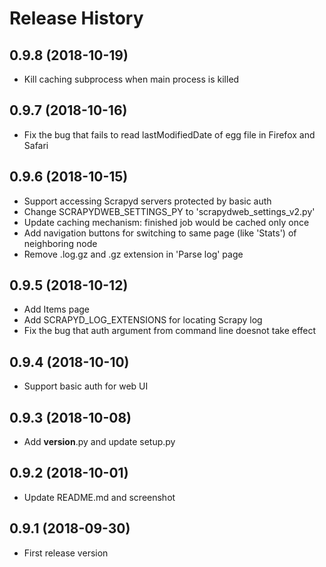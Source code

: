 Release History
===============
0.9.8 (2018-10-19)
------------------
- Kill caching subprocess when main process is killed

0.9.7 (2018-10-16)
------------------
- Fix the bug that fails to read lastModifiedDate of egg file in Firefox and Safari

0.9.6 (2018-10-15)
------------------
- Support accessing Scrapyd servers protected by basic auth
- Change SCRAPYDWEB_SETTINGS_PY to 'scrapydweb_settings_v2.py'
- Update caching mechanism: finished job would be cached only once
- Add navigation buttons for switching to same page (like 'Stats') of neighboring node
- Remove .log.gz and .gz extension in 'Parse log' page


0.9.5 (2018-10-12)
------------------
- Add Items page
- Add SCRAPYD_LOG_EXTENSIONS for locating Scrapy log
- Fix the bug that auth argument from command line doesnot take effect


0.9.4 (2018-10-10)
------------------
- Support basic auth for web UI


0.9.3 (2018-10-08)
------------------
- Add __version__.py and update setup.py


0.9.2 (2018-10-01)
------------------
- Update README.md and screenshot


0.9.1 (2018-09-30)
------------------
- First release version
